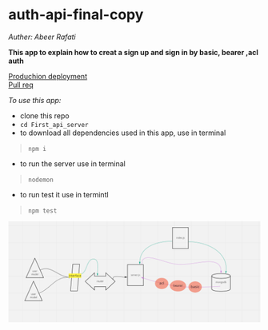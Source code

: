 # auth-api-final-copy




*Auther: Abeer Rafati*

**This app to explain how to creat a sign up and sign in by basic, bearer ,acl auth**   

[Produchion deployment](https://auth-api-final-copy.herokuapp.com/)    
[Pull req](https://github.com/AbeerAl-Rafati/auth-api-final-copy)   





*To use this app:*
- clone this repo  
- `cd First_api_server` 
- to download all dependencies used in this app, use in terminal 
> `npm i` 
- to run the server use in terminal  
> `nodemon` 

- to run test it use in termintl 
> `npm test`    




![image](asset/lab8.PNG)